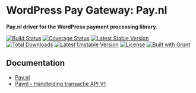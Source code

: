 # WordPress Pay Gateway: Pay.nl

**Pay.nl driver for the WordPress payment processing library.**

[![Build Status](https://travis-ci.org/wp-pay-gateways/pay-nl.svg?branch=develop)](https://travis-ci.org/wp-pay-gateways/pay-nl)
[![Coverage Status](https://coveralls.io/repos/wp-pay-gateways/pay-nl/badge.svg?branch=master&service=github)](https://coveralls.io/github/wp-pay-gateways/pay-nl?branch=master)
[![Latest Stable Version](https://poser.pugx.org/wp-pay-gateways/pay-nl/v/stable.svg)](https://packagist.org/packages/wp-pay-gateways/pay-nl)
[![Total Downloads](https://poser.pugx.org/wp-pay-gateways/pay-nl/downloads.svg)](https://packagist.org/packages/wp-pay-gateways/pay-nl)
[![Latest Unstable Version](https://poser.pugx.org/wp-pay-gateways/pay-nl/v/unstable.svg)](https://packagist.org/packages/wp-pay-gateways/pay-nl)
[![License](https://poser.pugx.org/wp-pay-gateways/pay-nl/license.svg)](https://packagist.org/packages/wp-pay-gateways/pay-nl)
[![Built with Grunt](https://cdn.gruntjs.com/builtwith.svg)](http://gruntjs.com/)

## Documentation

*	[Pay.nl](https://www.pay.nl/)
*	[Paynl - Handleiding transactie API V1](http://pronamic.nl/wp-content/uploads/2014/09/Paynl-Handleiding-transactie-API-V1.pdf)
